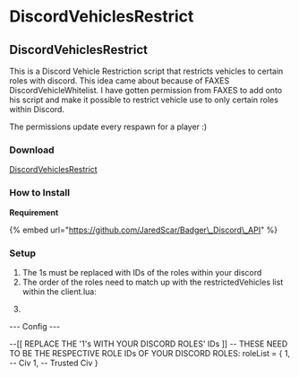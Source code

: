 # DiscordVehiclesRestrict

## DiscordVehiclesRestrict

This is a Discord Vehicle Restriction script that restricts vehicles to certain roles with discord. This idea came about because of FAXES DiscordVehicleWhitelist. I have gotten permission from FAXES to add onto his script and make it possible to restrict vehicle use to only certain roles within Discord.

The permissions update every respawn for a player :\)

### Download

[DiscordVehiclesRestrict](https://github.com/TheWolfBadger/DiscordVehicleWhitelist)

### How to Install

**Requirement**

{% embed url="https://github.com/JaredScar/Badger\_Discord\_API" %}

### Setup

1. The 1s must be replaced with IDs of the roles within your discord
2. The order of the roles need to match up with the restrictedVehicles list within the client.lua:
3.   ```text
   --- Config ---

   --[[
       REPLACE THE '1's WITH YOUR DISCORD ROLES' IDs
   ]]
   -- THESE NEED TO BE THE RESPECTIVE ROLE IDs OF YOUR DISCORD ROLES:
   roleList = {
   1, -- Civ
   1, -- Trusted Civ
   }
   ```

